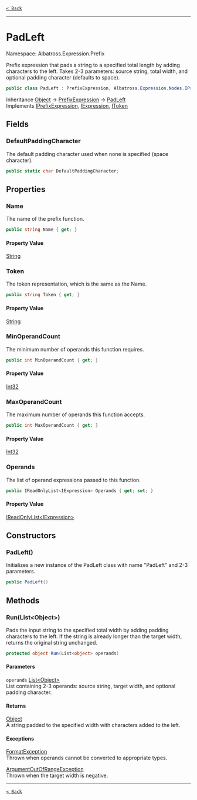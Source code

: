 [`< Back`](../../../)

---

# PadLeft

Namespace: Albatross.Expression.Prefix

Prefix expression that pads a string to a specified total length by adding characters to the left.
 Takes 2-3 parameters: source string, total width, and optional padding character (defaults to space).

```csharp
public class PadLeft : PrefixExpression, Albatross.Expression.Nodes.IPrefixExpression, Albatross.Expression.Nodes.IExpression, Albatross.Expression.Nodes.IToken
```

Inheritance [Object](https://docs.microsoft.com/en-us/dotnet/api/system.object) → [PrefixExpression](./albatross/expression/prefix/prefixexpression) → [PadLeft](./albatross/expression/prefix/padleft)<br>
Implements [IPrefixExpression](./albatross/expression/nodes/iprefixexpression), [IExpression](./albatross/expression/nodes/iexpression), [IToken](./albatross/expression/nodes/itoken)

## Fields

### **DefaultPaddingCharacter**

The default padding character used when none is specified (space character).

```csharp
public static char DefaultPaddingCharacter;
```

## Properties

### **Name**

The name of the prefix function.

```csharp
public string Name { get; }
```

#### Property Value

[String](https://docs.microsoft.com/en-us/dotnet/api/system.string)<br>

### **Token**

The token representation, which is the same as the Name.

```csharp
public string Token { get; }
```

#### Property Value

[String](https://docs.microsoft.com/en-us/dotnet/api/system.string)<br>

### **MinOperandCount**

The minimum number of operands this function requires.

```csharp
public int MinOperandCount { get; }
```

#### Property Value

[Int32](https://docs.microsoft.com/en-us/dotnet/api/system.int32)<br>

### **MaxOperandCount**

The maximum number of operands this function accepts.

```csharp
public int MaxOperandCount { get; }
```

#### Property Value

[Int32](https://docs.microsoft.com/en-us/dotnet/api/system.int32)<br>

### **Operands**

The list of operand expressions passed to this function.

```csharp
public IReadOnlyList<IExpression> Operands { get; set; }
```

#### Property Value

[IReadOnlyList&lt;IExpression&gt;](https://docs.microsoft.com/en-us/dotnet/api/system.collections.generic.ireadonlylist-1)<br>

## Constructors

### **PadLeft()**

Initializes a new instance of the PadLeft class with name "PadLeft" and 2-3 parameters.

```csharp
public PadLeft()
```

## Methods

### **Run(List&lt;Object&gt;)**

Pads the input string to the specified total width by adding padding characters to the left.
 If the string is already longer than the target width, returns the original string unchanged.

```csharp
protected object Run(List<object> operands)
```

#### Parameters

`operands` [List&lt;Object&gt;](https://docs.microsoft.com/en-us/dotnet/api/system.collections.generic.list-1)<br>
List containing 2-3 operands: source string, target width, and optional padding character.

#### Returns

[Object](https://docs.microsoft.com/en-us/dotnet/api/system.object)<br>
A string padded to the specified width with characters added to the left.

#### Exceptions

[FormatException](https://docs.microsoft.com/en-us/dotnet/api/system.formatexception)<br>
Thrown when operands cannot be converted to appropriate types.

[ArgumentOutOfRangeException](https://docs.microsoft.com/en-us/dotnet/api/system.argumentoutofrangeexception)<br>
Thrown when the target width is negative.

---

[`< Back`](../../../)
